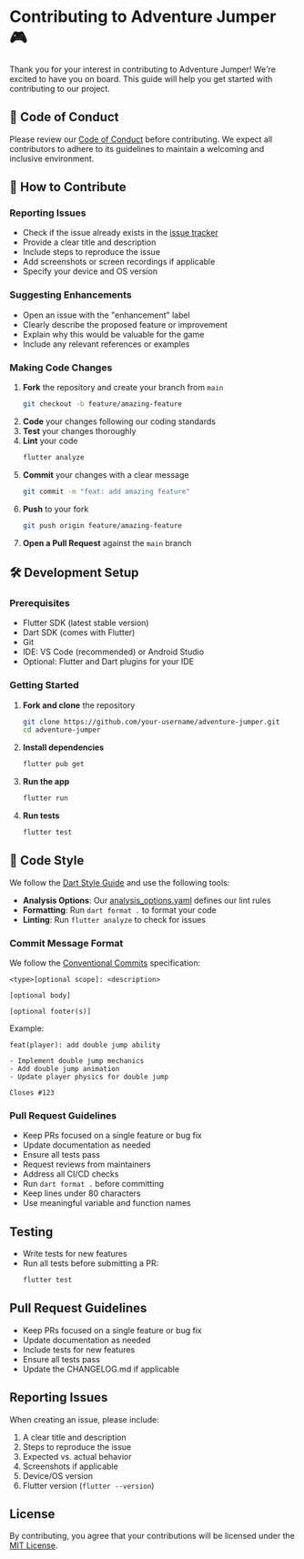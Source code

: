# Contributing to Adventure Jumper 🎮

Thank you for your interest in contributing to Adventure Jumper! We're excited to have you on board. This guide will help you get started with contributing to our project.

## 📜 Code of Conduct

Please review our [Code of Conduct](CODE_OF_CONDUCT.md) before contributing. We expect all contributors to adhere to its guidelines to maintain a welcoming and inclusive environment.

## 🚀 How to Contribute

### Reporting Issues
- Check if the issue already exists in the [issue tracker](https://github.com/your-username/adventure-jumper/issues)
- Provide a clear title and description
- Include steps to reproduce the issue
- Add screenshots or screen recordings if applicable
- Specify your device and OS version

### Suggesting Enhancements
- Open an issue with the "enhancement" label
- Clearly describe the proposed feature or improvement
- Explain why this would be valuable for the game
- Include any relevant references or examples

### Making Code Changes
1. **Fork** the repository and create your branch from `main`
   ```bash
   git checkout -b feature/amazing-feature
   ```
2. **Code** your changes following our coding standards
3. **Test** your changes thoroughly
4. **Lint** your code
   ```bash
   flutter analyze
   ```
5. **Commit** your changes with a clear message
   ```bash
   git commit -m "feat: add amazing feature"
   ```
6. **Push** to your fork
   ```bash
   git push origin feature/amazing-feature
   ```
7. **Open a Pull Request** against the `main` branch

## 🛠 Development Setup

### Prerequisites

- Flutter SDK (latest stable version)
- Dart SDK (comes with Flutter)
- Git
- IDE: VS Code (recommended) or Android Studio
- Optional: Flutter and Dart plugins for your IDE

### Getting Started

1. **Fork and clone** the repository
   ```bash
   git clone https://github.com/your-username/adventure-jumper.git
   cd adventure-jumper
   ```

2. **Install dependencies**
   ```bash
   flutter pub get
   ```

3. **Run the app**
   ```bash
   flutter run
   ```

4. **Run tests**
   ```bash
   flutter test
   ```

## 🎨 Code Style

We follow the [Dart Style Guide](https://dart.dev/guides/language/effective-dart/style) and use the following tools:

- **Analysis Options**: Our [analysis_options.yaml](analysis_options.yaml) defines our lint rules
- **Formatting**: Run `dart format .` to format your code
- **Linting**: Run `flutter analyze` to check for issues

### Commit Message Format
We follow the [Conventional Commits](https://www.conventionalcommits.org/) specification:

```
<type>[optional scope]: <description>

[optional body]

[optional footer(s)]
```

Example:
```
feat(player): add double jump ability

- Implement double jump mechanics
- Add double jump animation
- Update player physics for double jump

Closes #123
```

### Pull Request Guidelines
- Keep PRs focused on a single feature or bug fix
- Update documentation as needed
- Ensure all tests pass
- Request reviews from maintainers
- Address all CI/CD checks
- Run `dart format .` before committing
- Keep lines under 80 characters
- Use meaningful variable and function names

## Testing

- Write tests for new features
- Run all tests before submitting a PR:
  ```bash
  flutter test
  ```

## Pull Request Guidelines

- Keep PRs focused on a single feature or bug fix
- Update documentation as needed
- Include tests for new features
- Ensure all tests pass
- Update the CHANGELOG.md if applicable

## Reporting Issues

When creating an issue, please include:

1. A clear title and description
2. Steps to reproduce the issue
3. Expected vs. actual behavior
4. Screenshots if applicable
5. Device/OS version
6. Flutter version (`flutter --version`)

## License

By contributing, you agree that your contributions will be licensed under the [MIT License](LICENSE).
